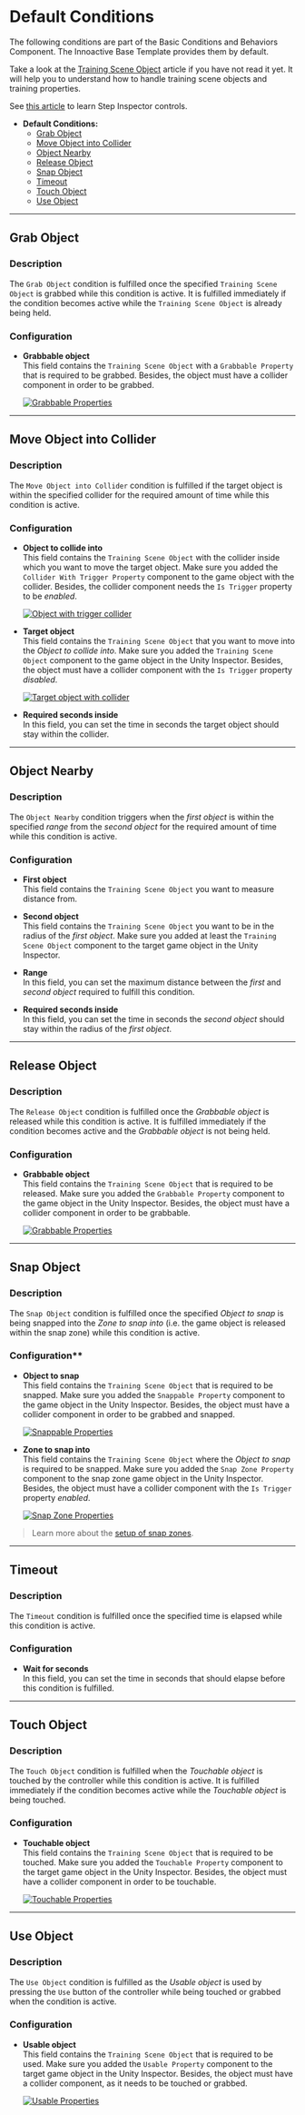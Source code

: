 # Default Conditions

The following conditions are part of the Basic Conditions and Behaviors Component. The Innoactive Base Template provides them by default.

Take a look at the [Training Scene Object](training-scene-object.md) article if you have not read it yet. It will help you to understand how to handle training scene objects and training properties.

See [this article](step-inspector.md) to learn Step Inspector controls.

- **Default Conditions:**
  - [Grab Object](#grab-object)
  - [Move Object into Collider](#move-object-into-collider)
  - [Object Nearby](#object-nearby)
  - [Release Object](#release-object)
  - [Snap Object](#snap-object)
  - [Timeout](#timeout)
  - [Touch Object](#touch-object)
  - [Use Object](#use-object)

------

## Grab Object

### Description

The `Grab Object` condition is fulfilled once the specified `Training Scene Object` is grabbed while this condition is active. It is fulfilled immediately if the condition becomes active while the `Training Scene Object` is already being held.

### Configuration

- **Grabbable object**\
    This field contains the `Training Scene Object` with a `Grabbable Property` that is required to be grabbed.
    Besides, the object must have a collider component in order to be grabbed.

    [![Grabbable Properties](../images/conditions/grabbable_properties.png "")](../images/conditions/grabbable_properties.png)

------

## Move Object into Collider

### Description

The `Move Object into Collider` condition is fulfilled if the target object is within the specified collider for the required amount of time while this condition is active.

### Configuration

- **Object to collide into**\
    This field contains the `Training Scene Object` with the collider inside which you want to move the target object. Make sure you added the `Collider With Trigger Property` component to the game object with the collider. Besides, the collider component needs the `Is Trigger` property to be *enabled*.

    [![Object with trigger collider](../images/conditions/object_into_colliders_properties_1.png "")](../images/conditions/object_into_colliders_properties_1.png)

- **Target object**\
    This field contains the `Training Scene Object` that you want to move into the *Object to collide into*. Make sure you added the `Training Scene Object` component to the game object in the Unity Inspector. Besides, the object must have a collider component with the `Is Trigger` property *disabled*.

    [![Target object with collider](../images/conditions/object_into_colliders_properties_2.png "")](../images/conditions/object_into_colliders_properties_2.png)

- **Required seconds inside**\
    In this field, you can set the time in seconds the target object should stay within the collider.
  
------

## Object Nearby

### Description

The `Object Nearby` condition triggers when the *first object* is within the specified *range* from the *second object* for the required amount of time while this condition is active.

### Configuration

- **First object**\
    This field contains the `Training Scene Object` you want to measure distance from. 

- **Second object**\
    This field contains the `Training Scene Object` you want to be in the radius of the *first object*. Make sure you added at least the `Training Scene Object` component to the target game object in the Unity Inspector.

- **Range**\
    In this field, you can set the maximum distance between the *first* and *second object* required to fulfill this condition.

- **Required seconds inside**\
    In this field, you can set the time in seconds the *second object* should stay within the radius of the *first object*.

------

## Release Object

### Description

The `Release Object` condition is fulfilled once the *Grabbable object* is released while this condition is active. It is fulfilled immediately if the condition becomes active and the *Grabbable object* is not being held.

### Configuration

- **Grabbable object**\
    This field contains the `Training Scene Object` that is required to be released. Make sure you added the `Grabbable Property` component to the game object in the Unity Inspector. Besides, the object must have a collider component in order to be grabbable.

    [![Grabbable Properties](../images/conditions/grabbable_properties.png "")](../images/conditions/grabbable_properties.png)

------

## Snap Object

### Description

The `Snap Object` condition is fulfilled once the specified *Object to snap* is being snapped into the *Zone to snap into* (i.e. the game object is released within the snap zone) while this condition is active.

### Configuration**

- **Object to snap**\
    This field contains the `Training Scene Object` that is required to be snapped. Make sure you added the `Snappable Property` component to the game object in the Unity Inspector. Besides, the object must have a collider component in order to be grabbed and snapped.

    [![Snappable Properties](../images/conditions/snappable_properties.png "")](../images/conditions/snappable_properties.png)

- **Zone to snap into**\
    This field contains the `Training Scene Object` where the *Object to snap* is required to be snapped. Make sure you added the `Snap Zone Property` component to the snap zone game object in the Unity Inspector. Besides, the object must have a collider component with the `Is Trigger` property *enabled*.

    [![Snap Zone Properties](../images/conditions/snap_zone_properties.png "")](../images/conditions/snap_zone_properties.png)

> Learn more about the [setup of snap zones](../miscellaneous/snapzones.md).

------

## Timeout

### Description

The `Timeout` condition is fulfilled once the specified time is elapsed while this condition is active.

### Configuration

- **Wait for seconds**\
    In this field, you can set the time in seconds that should elapse before this condition is fulfilled.

------

## Touch Object

### Description

The `Touch Object` condition is fulfilled when the *Touchable object* is touched by the controller while this condition is active. It is fulfilled immediately if the condition becomes active while the *Touchable object* is being touched.

### Configuration

- **Touchable object**\
    This field contains the `Training Scene Object` that is required to be touched. Make sure you added the `Touchable Property` component to the target game object in the Unity Inspector. Besides, the object must have a collider component in order to be touchable.

    [![Touchable Properties](../images/conditions/touchable_properties.png "")](../images/conditions/touchable_properties.png)

------

## Use Object

### Description

The `Use Object` condition is fulfilled as the *Usable object* is used by pressing the `Use` button of the controller while being touched or grabbed when the condition is active.

### Configuration

- **Usable object**\
    This field contains the `Training Scene Object` that is required to be used. Make sure you added the `Usable Property` component to the target game object in the Unity Inspector. Besides, the object must have a collider component, as it needs to be touched or grabbed.

    [![Usable Properties](../images/conditions/usable_properties.png "")](../images/conditions/usable_properties.png)
